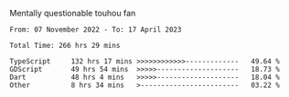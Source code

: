 Mentally questionable touhou fan

<!--START_SECTION:waka-->

```text
From: 07 November 2022 - To: 17 April 2023

Total Time: 266 hrs 29 mins

TypeScript     132 hrs 17 mins >>>>>>>>>>>>-------------   49.64 %
GDScript       49 hrs 54 mins  >>>>>--------------------   18.73 %
Dart           48 hrs 4 mins   >>>>>--------------------   18.04 %
Other          8 hrs 34 mins   >------------------------   03.22 %
```

<!--END_SECTION:waka-->
